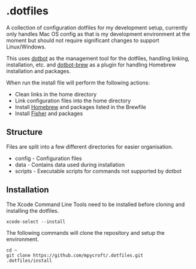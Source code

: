 # .dotfiles

A collection of configuration dotfiles for my development setup, currently only
handles Mac OS config as that is my development environment at the moment but
should not require significant changes to support Linux/Windows.

This uses [dotbot](https://github.com/anishathalye/dotbot) as the management
tool for the dotfiles, handling linking, installation, etc. and
[dotbot-brew](https://github.com/d12frosted/dotbot-brew) as a plugin for
handling Homebrew installation and packages.

When run the install file will perform the following actions:

* Clean links in the home directory
* Link configuration files into the home directory
* Install [Homebrew](https://brew.sh) and packages listed in the Brewfile
* Install [Fisher](https://github.com/jorgebucaran/fisher) and packages

## Structure

Files are split into a few different directories for easier organisation.

* config - Configuration files
* data - Contains data used during installation
* scripts - Executable scripts for commands not supported by dotbot

## Installation

The Xcode Command Line Tools need to be installed before cloning and installing
the dotfiles.

```shell
xcode-select --install
```

The following commands will clone the repository and setup the environment.

```shell
cd ~
git clone https://github.com/mpycroft/.dotfiles.git
.dotfiles/install
```
